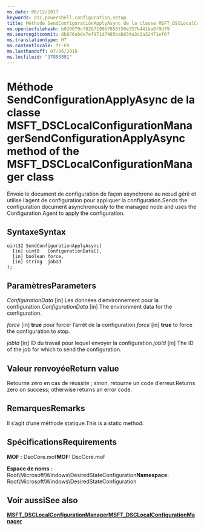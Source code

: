 ```yaml
---
ms.date: 06/12/2017
keywords: dsc,powershell,configuration,setup
title: Méthode SendConfigurationApplyAsync de la classe MSFT_DSCLocalConfigurationManager
ms.openlocfilehash: b028079cf826719967858f50e357b441ba8f9d79
ms.sourcegitcommit: 8b076ebde7ef971d7465bab834a3c2a32471ef6f
ms.translationtype: HT
ms.contentlocale: fr-FR
ms.lasthandoff: 07/06/2018
ms.locfileid: "37893891"
---
```

# <a name="sendconfigurationapplyasync-method-of-the-msftdsclocalconfigurationmanager-class"></a><span data-ttu-id="34e22-103">Méthode SendConfigurationApplyAsync de la classe MSFT_DSCLocalConfigurationManager</span><span class="sxs-lookup"><span data-stu-id="34e22-103">SendConfigurationApplyAsync method of the MSFT_DSCLocalConfigurationManager class</span></span>

<span data-ttu-id="34e22-104">Envoie le document de configuration de façon asynchrone au nœud géré et utilise l’agent de configuration pour appliquer la configuration.</span><span class="sxs-lookup"><span data-stu-id="34e22-104">Sends the configuration document asynchronously to the managed node and uses the Configuration Agent to apply the configuration.</span></span>

## <a name="syntax"></a><span data-ttu-id="34e22-105">Syntaxe</span><span class="sxs-lookup"><span data-stu-id="34e22-105">Syntax</span></span>

```mof
uint32 SendConfigurationApplyAsync(
  [in] uint8   ConfigurationData[],
  [in] boolean force,
  [in] string  jobId
);
```

## <a name="parameters"></a><span data-ttu-id="34e22-106">Paramètres</span><span class="sxs-lookup"><span data-stu-id="34e22-106">Parameters</span></span>

<span data-ttu-id="34e22-107">*ConfigurationData* \[in\] Les données d’environnement pour la configuration.</span><span class="sxs-lookup"><span data-stu-id="34e22-107">*ConfigurationData* \[in\] The environment data for the configuration.</span></span>

<span data-ttu-id="34e22-108">*force* \[in\] **true** pour forcer l’arrêt de la configuration.</span><span class="sxs-lookup"><span data-stu-id="34e22-108">*force* \[in\] **true** to force the configuration to stop.</span></span>

<span data-ttu-id="34e22-109">*jobId* \[in\] ID du travail pour lequel envoyer la configuration.</span><span class="sxs-lookup"><span data-stu-id="34e22-109">*jobId* \[in\] The ID of the job for which to send the configuration.</span></span>

## <a name="return-value"></a><span data-ttu-id="34e22-110">Valeur renvoyée</span><span class="sxs-lookup"><span data-stu-id="34e22-110">Return value</span></span>

<span data-ttu-id="34e22-111">Retourne zéro en cas de réussite ; sinon, retourne un code d’erreur.</span><span class="sxs-lookup"><span data-stu-id="34e22-111">Returns zero on success; otherwise returns an error code.</span></span>

## <a name="remarks"></a><span data-ttu-id="34e22-112">Remarques</span><span class="sxs-lookup"><span data-stu-id="34e22-112">Remarks</span></span>

<span data-ttu-id="34e22-113">Il s’agit d’une méthode statique.</span><span class="sxs-lookup"><span data-stu-id="34e22-113">This is a static method.</span></span>

## <a name="requirements"></a><span data-ttu-id="34e22-114">Spécifications</span><span class="sxs-lookup"><span data-stu-id="34e22-114">Requirements</span></span>

<span data-ttu-id="34e22-115">**MOF :** DscCore.mof</span><span class="sxs-lookup"><span data-stu-id="34e22-115">**MOF:** DscCore.mof</span></span>

<span data-ttu-id="34e22-116">**Espace de noms** : Root\Microsoft\Windows\DesiredStateConfiguration</span><span class="sxs-lookup"><span data-stu-id="34e22-116">**Namespace**: Root\Microsoft\Windows\DesiredStateConfiguration</span></span>

## <a name="see-also"></a><span data-ttu-id="34e22-117">Voir aussi</span><span class="sxs-lookup"><span data-stu-id="34e22-117">See also</span></span>

[<span data-ttu-id="34e22-118">**MSFT_DSCLocalConfigurationManager**</span><span class="sxs-lookup"><span data-stu-id="34e22-118">**MSFT_DSCLocalConfigurationManager**</span></span>](msft-dsclocalconfigurationmanager.md)